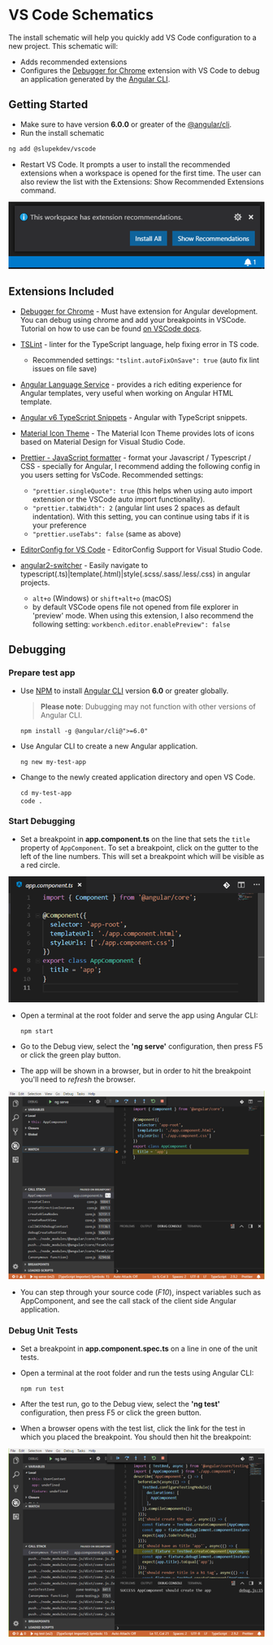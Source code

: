 # VS Code Schematics

The install schematic will help you quickly add VS Code configuration to a new project. This schematic will:

* Adds recommended extensions
* Configures the [Debugger for Chrome](https://github.com/Microsoft/vscode-chrome-debug) extension with VS Code to debug an application generated by the [Angular CLI](https://cli.angular.io/).

## Getting Started
- Make sure to have version **6.0.0** or greater of the [@angular/cli](https://cli.angular.io/).
- Run the install schematic
 
```sh
ng add @slupekdev/vscode
```

- Restart VS Code. It prompts a user to install the recommended extensions when a workspace is opened for the first time. The user can also review the list with the Extensions: Show Recommended Extensions command.

![default_extensions](https://raw.githubusercontent.com/slupekdev/vscode/master/docs/default_extensions.png)
## Extensions Included
* [Debugger for Chrome](https://marketplace.visualstudio.com/items?itemName=msjsdiag.debugger-for-chrome) - Must have extension for Angular development. You can debug using chrome and add your breakpoints in VSCode. Tutorial on how to use can be found [on VSCode docs](https://code.visualstudio.com/docs/nodejs/angular-tutorial#_debugging-angular).

* [TSLint](https://marketplace.visualstudio.com/items?itemName=eg2.tslint) - linter for the TypeScript language, help fixing error in TS code.
  - Recommended settings: `"tslint.autoFixOnSave": true` (auto fix lint issues on file save)

* [Angular Language Service](https://marketplace.visualstudio.com/items?itemName=Angular.ng-template) - provides a rich editing experience for Angular templates, very useful when working on Angular HTML template.

* [Angular v6 TypeScript Snippets](https://marketplace.visualstudio.com/items?itemName=johnpapa.Angular2) - Angular with TypeScript snippets.

* [Material Icon Theme](https://marketplace.visualstudio.com/items?itemName=PKief.material-icon-theme) - The Material Icon Theme provides lots of icons based on Material Design for Visual Studio Code.

* [Prettier - JavaScript formatter](https://marketplace.visualstudio.com/items?itemName=esbenp.prettier-vscode) - format your Javascript / Typescript / CSS - specially for Angular, I recommend adding the following config in you users setting for VsCode. Recommended settings:
  - `"prettier.singleQuote": true` (this helps when using auto import extension or the VSCode auto import functionality).
  - `"prettier.tabWidth": 2` (angular lint uses 2 spaces as default indentation). With this setting, you can continue using tabs if it is your preference
  - `"prettier.useTabs": false` (same as above)

* [EditorConfig for VS Code](https://marketplace.visualstudio.com/items?itemName=EditorConfig.EditorConfig) - EditorConfig Support for Visual Studio Code.

* [angular2-switcher](https://marketplace.visualstudio.com/items?itemName=infinity1207.angular2-switcher) - Easily navigate to typescript(.ts)|template(.html)|style(.scss/.sass/.less/.css) in angular projects.
  - `alt+o` (Windows) or `shift+alt+o` (macOS)
  - by default VSCode opens file not opened from file explorer in 'preview' mode. When using this extension, I also recommend the following setting: `workbench.editor.enablePreview": false`

## Debugging
### Prepare test app
- Use [NPM](https://www.npmjs.com) to install [Angular CLI](https://cli.angular.io) version **6.0** or greater globally.

  > **Please note**: Dubugging may not function with other versions of Angular CLI.

    ```
    npm install -g @angular/cli@">=6.0"
    ```

- Use Angular CLI to create a new Angular application.

    ```
    ng new my-test-app
    ```

- Change to the newly created application directory and open VS Code.

    ```
    cd my-test-app
    code .
    ```

### Start Debugging

- Set a breakpoint in **app.component.ts** on the line that sets the `title` property of `AppComponent`. To set a breakpoint, click on the gutter to the left of the line numbers. This will set a breakpoint which will be visible as a red circle.

![vscode_debug_1](https://raw.githubusercontent.com/slupekdev/vscode/master/docs/vscode_debug_1.png)

- Open a terminal at the root folder and serve the app using Angular CLI:

  ```
  npm start
  ```

- Go to the Debug view, select the **'ng serve'** configuration, then press F5 or click the green play button.

- The app will be shown in a browser, but in order to hit the breakpoint you'll need to *refresh* the browser.

![vscode_debug_2](https://raw.githubusercontent.com/slupekdev/vscode/master/docs/vscode_debug_2.png)

- You can step through your source code (*F10*), inspect variables such as AppComponent, and see the call stack of the client side Angular application.


### Debug Unit Tests

- Set a breakpoint in **app.component.spec.ts** on a line in one of the unit tests. 

- Open a terminal at the root folder and run the tests using Angular CLI:

  ```
  npm run test
  ```

- After the test run, go to the Debug view, select the **'ng test'** configuration, then press F5 or click the green button.

- When a browser opens with the test list, click the link for the test in which you placed the breakpoint. You should then hit the breakpoint:

![vscode_debug_tests](https://raw.githubusercontent.com/slupekdev/vscode/master/docs/vscode_debug_tests.png)